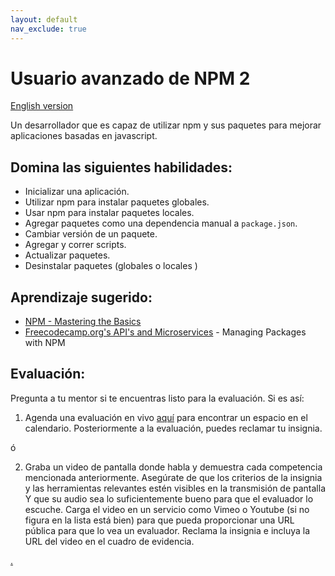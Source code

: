 ```yaml
---
layout: default
nav_exclude: true
---
```

# Usuario avanzado de NPM 2

[English version](npm2.md)

Un desarrollador que es capaz de utilizar npm y sus paquetes para mejorar aplicaciones basadas en javascript.

## Domina las siguientes habilidades:

- Inicializar una aplicación.
- Utilizar npm para instalar paquetes globales.
- Usar npm para instalar paquetes locales.
- Agregar paquetes como una dependencia manual a `package.json`.
- Cambiar versión de un paquete.
- Agregar y correr scripts.
- Actualizar paquetes.
- Desinstalar paquetes (globales o locales )

## Aprendizaje sugerido:

- [NPM - Mastering the Basics](https://www.udemy.com/course/npm-mastering-the-basics/)
- [Freecodecamp.org's API's and Microservices](https://www.freecodecamp.org/learn) - Managing Packages with NPM

## Evaluación:

Pregunta a tu mentor si te encuentras listo para la evaluación. Si es así:

1. Agenda una evaluación en vivo [aquí](https://webdev.codex.academy/mastery-eval-4?badge=wZylSksQS5-oTRCxohLp-w) para encontrar un espacio en el calendario. Posteriormente a la evaluación, puedes reclamar tu insignia.

ó

2. Graba un video de pantalla donde habla y demuestra cada competencia mencionada anteriormente. Asegúrate de que los criterios de la insignia y las herramientas relevantes estén visibles en la transmisión de pantalla Y que su audio sea lo suficientemente bueno para que el evaluador lo escuche. Carga el video en un servicio como Vimeo o Youtube (si no figura en la lista está bien) para que pueda proporcionar una URL pública para que lo vea un evaluador. Reclama la insignia e incluya la URL del video en el cuadro de evidencia.

[.](level-4)
